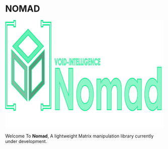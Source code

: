 # NOMAD

<p align="center">
  <img src="https://github.com/void-intelligence/Nomad/blob/master/resources/nomad-logo.png" alt="Nomad Logo" width="920" height="343">
</p>


Welcome To **Nomad**, A lightweight Matrix manipulation library currently under development.


